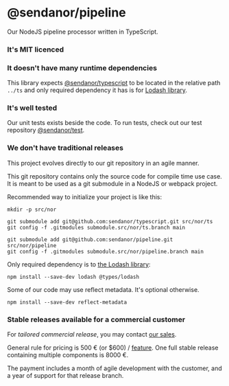 # @sendanor/pipeline

Our NodeJS pipeline processor written in TypeScript.

### It's MIT licenced

### It doesn't have many runtime dependencies

This library expects [@sendanor/typescript](https://github.com/sendanor/typescript) to be located 
in the relative path `../ts` and only required dependency it has is for [Lodash 
library](https://lodash.com/).

### It's well tested

Our unit tests exists beside the code. To run tests, check out our test repository 
[@sendanor/test](https://github.com/sendanor/test).

### We don't have traditional releases

This project evolves directly to our git repository in an agile manner.

This git repository contains only the source code for compile time use case. It is meant to be used 
as a git submodule in a NodeJS or webpack project.

Recommended way to initialize your project is like this:

```
mkdir -p src/nor

git submodule add git@github.com:sendanor/typescript.git src/nor/ts
git config -f .gitmodules submodule.src/nor/ts.branch main

git submodule add git@github.com:sendanor/pipeline.git src/nor/pipeline
git config -f .gitmodules submodule.src/nor/pipeline.branch main
```

Only required dependency is to [the Lodash library](https://lodash.com/):

```
npm install --save-dev lodash @types/lodash
```

Some of our code may use reflect metadata. It's optional otherwise.

```
npm install --save-dev reflect-metadata
```

### Stable releases available for a commercial customer

For *tailored commercial release*, you may contact [our sales](mailto:info@sendanor.fi).

General rule for pricing is 500 € (or $600) / [feature](https://github.com/sendanor/ui/issues). One 
full stable release containing multiple components is 8000 €.

The payment includes a month of agile development with the customer, and a year of support for that 
release branch.
